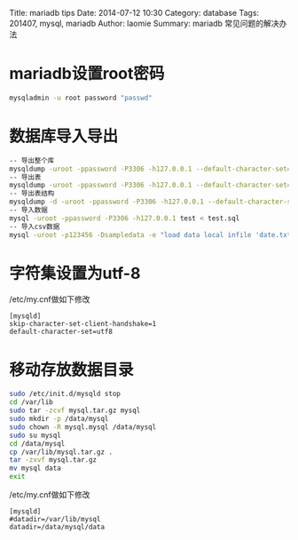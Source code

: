Title: mariadb tips
Date: 2014-07-12 10:30
Category: database 
Tags: 201407, mysql, mariadb
Author: laomie
Summary: mariadb 常见问题的解决办法

mariadb设置root密码
==================================
```bash
mysqladmin -u root password "passwd"
```

数据库导入导出
===============================
```bash
-- 导出整个库
mysqldump -uroot -ppassword -P3306 -h127.0.0.1 --default-character-set=utf8 --result-file=test.sql test
-- 导出表
mysqldump -uroot -ppassword -P3306 -h127.0.0.1 --default-character-set=utf8 --result-file=test.sql test table1 table2
-- 导出表结构
mysqldump -d -uroot -ppassword -P3306 -h127.0.0.1 --default-character-set=utf8 --result-file=test.sql test table1
-- 导入数据
mysql -uroot -ppassword -P3306 -h127.0.0.1 test < test.sql
-- 导入csv数据
mysql -uroot -p123456 -Dsampledata -e "load data local infile 'date.txt' into table time_day columns terminated by ',' lines terminated by '\n'"
```

字符集设置为utf-8
=======================
/etc/my.cnf做如下修改
```
[mysqld]
skip-character-set-client-handshake=1
default-character-set=utf8
```

移动存放数据目录
=====================
```bash
sudo /etc/init.d/mysqld stop
cd /var/lib
sudo tar -zcvf mysql.tar.gz mysql
sudo mkdir -p /data/mysql
sudo chown -R mysql.mysql /data/mysql
sudo su mysql
cd /data/mysql
cp /var/lib/mysql.tar.gz .
tar -zxvf mysql.tar.gz
mv mysql data
exit
```
/etc/my.cnf做如下修改
```
[mysqld]
#datadir=/var/lib/mysql
datadir=/data/mysql/data
```


